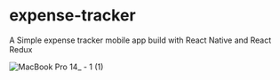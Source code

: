 # expense-tracker
 A Simple expense tracker mobile app build with React Native and React Redux

![MacBook Pro 14_ - 1 (1)](https://user-images.githubusercontent.com/42818330/160294357-22821371-2e94-4adf-9226-37de1c623d27.png)
